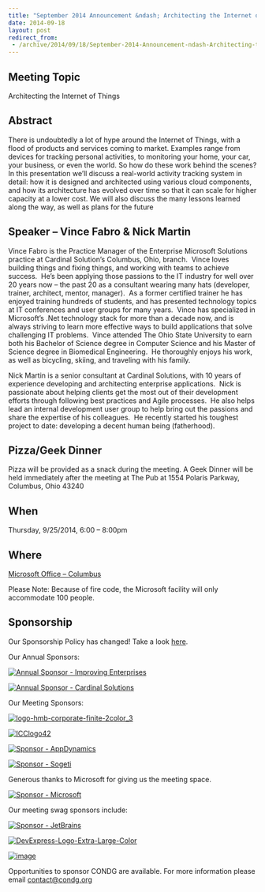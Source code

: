 ```yaml
---
title: "September 2014 Announcement &ndash; Architecting the Internet of Things"
date: 2014-09-18
layout: post
redirect_from:
 - /archive/2014/09/18/September-2014-Announcement-ndash-Architecting-the-Internet-of-Things.aspx
---
```


## Meeting Topic

Architecting the Internet of Things

## Abstract

There is undoubtedly a lot of hype around the Internet of Things, with a flood of products and services coming to market. Examples range from devices for tracking personal activities, to monitoring your home, your car, your business, or even the world. So how do these work behind the scenes? In this presentation we’ll discuss a real-world activity tracking system in detail: how it is designed and architected using various cloud components, and how its architecture has evolved over time so that it can scale for higher capacity at a lower cost. We will also discuss the many lessons learned along the way, as well as plans for the future

## Speaker – Vince Fabro &amp; Nick Martin

Vince Fabro is the Practice Manager of the Enterprise Microsoft Solutions practice at Cardinal Solution’s Columbus, Ohio, branch.  Vince loves building things and fixing things, and working with teams to achieve success.  He’s been applying those passions to the IT industry for well over 20 years now – the past 20 as a consultant wearing many hats (developer, trainer, architect, mentor, manager).  As a former certified trainer he has enjoyed training hundreds of students, and has presented technology topics at IT conferences and user groups for many years.  Vince has specialized in Microsoft’s .Net technology stack for more than a decade now, and is always striving to learn more effective ways to build applications that solve challenging IT problems.  Vince attended The Ohio State University to earn both his Bachelor of Science degree in Computer Science and his Master of Science degree in Biomedical Engineering.  He thoroughly enjoys his work, as well as bicycling, skiing, and traveling with his family.

Nick Martin is a senior consultant at Cardinal Solutions, with 10 years of experience developing and architecting enterprise applications.  Nick is passionate about helping clients get the most out of their development efforts through following best practices and Agile processes.  He also helps lead an internal development user group to help bring out the passions and share the expertise of his colleagues.  He recently started his toughest project to date: developing a decent human being (fatherhood).

## Pizza/Geek Dinner

Pizza will be provided as a snack during the meeting. A Geek Dinner will be held immediately after the meeting at The Pub at 1554 Polaris Parkway,      
Columbus, Ohio 43240

## When

Thursday, 9/25/2014, 6:00 – 8:00pm

## Where

[Microsoft Office – Columbus](http://maps.google.com/maps?f=q&amp;hl=en&amp;q=8800+Lyra+Dr.+Columbus,+OH+43240&amp;om=1)

Please Note: Because of fire code, the Microsoft facility will only accommodate 100 people.

## Sponsorship

Our Sponsorship Policy has changed! Take a look [here](http://www.condg.org/documents/Sponsorship%20Policy.pdf).

Our Annual Sponsors:

[![Annual Sponsor - Improving Enterprises](http://condg.org/images/condg_org/Windows-Live-Writer/January-2013-Meeting-Announcement--_DBCD/clip_image0013_836cae65-6416-43f8-9634-cdf52c5f00a8.jpg "Annual Sponsor - Improving Enterprises")](http://www.improvingenterprises.com)

[![Annual Sponsor - Cardinal Solutions](http://condg.org/images/condg_org/Windows-Live-Writer/April-2013-Meeting-Announcement---MSMQ-a_B4CC/cardinal_color_tagline3_aa7a59d8-6af9-4071-a3c6-715999b671b0.jpg "Annual Sponsor - Cardinal Solutions")](http://www.cardinalsolutions.com)

Our Meeting Sponsors:

[![logo-hmb-corporate-finite-2color_3](http://condg.org/images/condg_org/WindowsLiveWriter/May2014MeetingAnnouncementRepositoryandS_123F5/logo-hmb-corporate-finite-2color_3_3.png "logo-hmb-corporate-finite-2color_3")](http://hmbnet.com)

[![ICClogo42](http://condg.org/images/condg_org/Windows-Live-Writer/February-2014-Meeting-Announcement_A431/ICClogo42_b3b8e796-874f-470b-b51a-669d5d2dcef0.jpg "ICClogo42")](http://www.icctechnology.com/)

[![Sponsor - AppDynamics](http://condg.org/images/condg_org/Windows-Live-Writer/January-2013-Meeting-Announcement--_DBCD/clip_image0053_2dcab694-3305-4217-bd01-3197dce29f31.png "Sponsor - AppDynamics")](http://www.appdynamics.com)

[![Sponsor - Sogeti](http://condg.org/images/condg_org/Windows-Live-Writer/January-2013-Meeting-Announcement--_DBCD/sogeticolor_small_thumb.gif "Sponsor - Sogeti")](http://us.sogeti.com)

Generous thanks to Microsoft for giving us the meeting space.

[![Sponsor - Microsoft](http://condg.org/images/condg_org/Windows-Live-Writer/January-2013-Meeting-Announcement--_DBCD/clip_image0063_017112b5-ebbc-4d6b-9105-9a99563d1af4.png "Sponsor - Microsoft")](http://www.microsoft.com)

Our meeting swag sponsors include:

[![Sponsor - JetBrains](http://condg.org/images/condg_org/Windows-Live-Writer/January-2013-Meeting-Announcement--_DBCD/clip_image0073_813519ba-ec40-4014-b290-0f59941c9ad2.gif "Sponsor - JetBrains")](http://www.jetbrains.com/)

[![DevExpress-Logo-Extra-Large-Color](http://condg.org/images/condg_org/WindowsLiveWriter/May2014MeetingAnnouncementRepositoryandS_123F5/DevExpress-Logo-Extra-Large-Color_thumb.png "DevExpress-Logo-Extra-Large-Color")](http://condg.org/images/condg_org/WindowsLiveWriter/May2014MeetingAnnouncementRepositoryandS_123F5/DevExpress-Logo-Extra-Large-Color_2.png)

[![image](http://condg.org/images/condg_org/WindowsLiveWriter/ecd22febb19b_66F1/image_thumb.png "image")](http://condg.org/images/condg_org/WindowsLiveWriter/ecd22febb19b_66F1/image_2.png)

Opportunities to sponsor CONDG are available. For more information please email [contact@condg.org](mailto:contact@condg.org)

